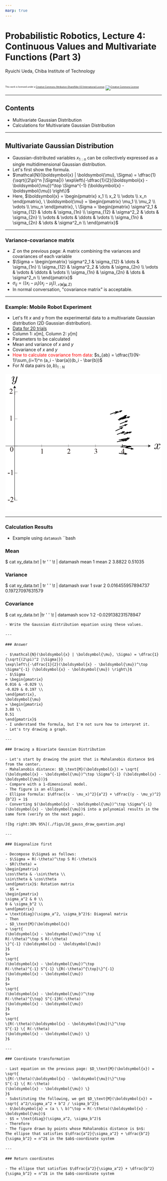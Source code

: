 ```yaml
---
marp: true
---
```


<!-- footer: Probabilistic Robotics, Lecture 4 (Part 3) -->

# Probabilistic Robotics, Lecture 4: Continuous Values and Multivariate Functions (Part 3)

Ryuichi Ueda, Chiba Institute of Technology

<br />

<p style="font-size:50%">
This work is licensed under a <a rel="license" href="http://creativecommons.org/licenses/by-sa/4.0/">Creative Commons Attribution-ShareAlike 4.0 International License</a>.
<a rel="license" href="http://creativecommons.org/licenses/by-sa/4.0/">
<img alt="Creative Commons License" style="border-width:0" src="https://i.creativecommons.org/l/by-sa/4.0/88x31.png" /></a>
</p>

---

<!-- paginate: true -->

## Contents

- Multivariate Gaussian Distribution
- Calculations for Multivariate Gaussian Distribution

---

## Multivariate Gaussian Distribution

- Gaussian-distributed variables $x_{1:n}$ can be collectively expressed as a single multidimensional Gaussian distribution.
- Let's first show the formula.
- $\mathcal{N}(\boldsymbol{x} | \boldsymbol{\mu}, \Sigma) = \dfrac{1}{\sqrt{(2\pi)^n |\Sigma|}}
\exp\left\{-\dfrac{1}{2}(\boldsymbol{x} - \boldsymbol{\mu})^\top \Sigma^{-1} (\boldsymbol{x} - \boldsymbol{\mu}) \right\}$
- Here, 
$\boldsymbol{x} = \begin{pmatrix} 
x_1 \\ x_2 \\ \vdots \\ x_n 
\end{pmatrix}, \ 
\boldsymbol{\mu} = \begin{pmatrix} 
\mu_1 \\ \mu_2 \\ \vdots \\ \mu_n 
\end{pmatrix}, \ 
\Sigma = \begin{pmatrix} 
\sigma^2_1 & \sigma_{12} & \dots & \sigma_{1n} \\ 
\sigma_{12} & \sigma^2_2 & \dots & \sigma_{2n} \\ 
\vdots & \vdots & \ddots & \vdots \\ 
\sigma_{1n} & \sigma_{2n} & \dots & \sigma^2_n \\
\end{pmatrix}$

---

### Variance-covariance matrix

- $\Sigma$ on the previous page: A matrix combining the variances and covariances of each variable
- $\Sigma = \begin{pmatrix}
\sigma^2_1 & \sigma_{12} & \dots & \sigma_{1n} \\
\sigma_{12} & \sigma^2_2 & \dots & \sigma_{2n} \\
\vdots & \vdots & \ddots & \vdots \\
\sigma_{1n} & \sigma_{2n} & \dots & \sigma^2_n \\
\end{pmatrix}$
- $\sigma_{ij} = \big\langle (x_i - \mu_i )(x_j-\mu_j) \big\rangle_{\mathcal{N}(\boldsymbol{x} | \boldsymbol{\mu}, \Sigma)}$
- In normal conversation, "covariance matrix" is acceptable.

---

### Example: Mobile Robot Experiment

- Let's fit $x$ and $y$ from the experimental data to a multivariate Gaussian distribution (2D Gaussian distribution).
- [Data for 20 trials](./misc/xy_data.txt)
- Column 1: $x$[m], Column 2: $y$[m]
- Parameters to be calculated
- Mean and variance of $x$ and $y$
- Covariance of $x$ and $y$
- <span style="color:red">How to calculate covariance from data</span>: $s_{ab} = \dfrac{1}{N-1}\sum_{i=1}^n (a_i - \bar{a})(b_i - \bar{b})$
- For $N$ data pairs $(a,b)_{1:N}$

![bg right:30% 95%](./figs/robot_final_pos_b.png)

---

### Calculation Results

- Example using `datamash`
``bash
### Mean ###
$ cat xy_data.txt | tr ' ' \\t | datamash mean 1 mean 2
3.8822 0.51035
### Variance ###
$ cat xy_data.txt | tr ' ' \\t | datamash svar 1 svar 2
0.016455957894737 0.19727097631579
### Covariance ###
$ cat xy_data.txt |tr ' ' \\t | datamash scov 1:2
-0.029138231578947
```
- Write the Gaussian distribution equation using these values.

---

### Answer

- $\mathcal{N}(\boldsymbol{x} | \boldsymbol{\mu}, \Sigma) = \dfrac{1}{\sqrt{(2\pi)^2 |\Sigma|}}
\exp\left\{-\dfrac{1}{2}(\boldsymbol{x} - \boldsymbol{\mu})^\top \Sigma^{-1} (\boldsymbol{x} - \boldsymbol{\mu}) \right\}$
- $\Sigma
= \begin{pmatrix}
0.016 & -0.029 \\
-0.029 & 0.197 \\
\end{pmatrix},
\boldsymbol{\mu}
= \begin{pmatrix}
3.88 \\
0.51
\end{pmatrix}$
- I understand the formula, but I'm not sure how to interpret it.
- Let's try drawing a graph.

---

### Drawing a Bivariate Gaussian Distribution

- Let's start by drawing the point that is Mahalanobis distance $n$ from the center.
- Mahalanobis distance: $D_\text{M}(\boldsymbol{x}) = \sqrt{
(\boldsymbol{x} - \boldsymbol{\mu})^\top \Sigma^{-1} (\boldsymbol{x} - \boldsymbol{\mu})}$
- Compare with a 1-dimensional model.
- The figure is an ellipse.
- Ellipse formula: $\dfrac{(x - \mu_x)^2}{a^2} + \dfrac{(y - \mu_y)^2}{b^2} = 1$
- Converting $(\boldsymbol{x} - \boldsymbol{\mu})^\top \Sigma^{-1} (\boldsymbol{x} - \boldsymbol{\mu})$ into a polynomial results in the same form (verify on the next page).

![bg right:30% 95%](./figs/2d_gauss_draw_question.png)

---

### Diagonalize first

- Decompose $\Sigma$ as follows:
- $\Sigma = R(-\theta)^\top S R(-\theta)$
- $R(\theta) =
\begin{pmatrix}
\cos\theta & -\sin\theta \\
\sin\theta & \cos\theta
\end{pmatrix}$: Rotation matrix
- $S =
\begin{pmatrix}
\sigma_a^2 & 0 \\
0 & \sigma_b^2 \\
\end{pmatrix}
= \text{diag}(\sigma_a^2, \sigma_b^2)$: Diagonal matrix
- Then
- $D_\text{M}(\boldsymbol{x})
= \sqrt{
(\boldsymbol{x} - \boldsymbol{\mu})^\top \{
R(-\theta)^\top S R(-\theta)
\}^{-1} (\boldsymbol{x} - \boldsymbol{\mu})
}$
$=
\sqrt{
(\boldsymbol{x} - \boldsymbol{\mu})^\top 
R(-\theta)^{-1} S^{-1} \{R(-\theta)^{\top}\}^{-1} 
(\boldsymbol{x} - \boldsymbol{\mu}) 
}$ 
$= 
\sqrt{ 
(\boldsymbol{x} - \boldsymbol{\mu})^\top 
R(-\theta)^{\top} S^{-1}R(-\theta) 
(\boldsymbol{x} - \boldsymbol{\mu}) 
}$ 
$= 
\sqrt{ 
\{R(-\theta)(\boldsymbol{x} - \boldsymbol{\mu})\}^\top 
S^{-1} \{ R(-\theta) 
(\boldsymbol{x} - \boldsymbol{\mu}) \} 
}$

---

### Coordinate transformation

- Last equation on the previous page: $D_\text{M}(\boldsymbol{x}) =
\sqrt{
\{R(-\theta)(\boldsymbol{x} - \boldsymbol{\mu})\}^\top
S^{-1} \{ R(-\theta)
(\boldsymbol{x} - \boldsymbol{\mu}) \}
}$
- Substituting the following, we get $D_\text{M}(\boldsymbol{x}) = \sqrt{ a^2/\sigma_a^2 + b^2 / \sigma_b^2}$
- $\boldsymbol{a} = (a \ \ b)^\top = R(-\theta)(\boldsymbol{x} - \boldsymbol{\mu})$
- $S = \text{diag}(\sigma_a^2, \sigma_b^2)$
- Therefore
- The figure drawn by points whose Mahalanobis distance is $n$:
The ellipse that satisfies $\dfrac{a^2}{\sigma_a^2} + \dfrac{b^2}{\sigma_b^2} = n^2$ in the $ab$-coordinate system

---

### Return coordinates

- The ellipse that satisfies $\dfrac{a^2}{\sigma_a^2} + \dfrac{b^2}{\sigma_b^2} = n^2$ in the $ab$-coordinate system
